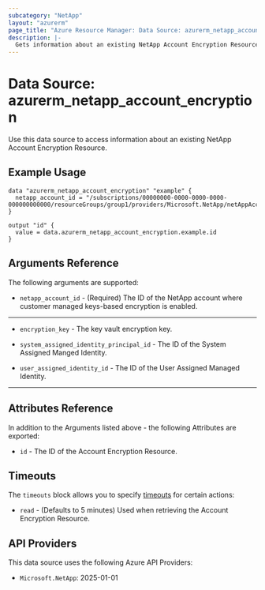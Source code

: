 ```yaml
---
subcategory: "NetApp"
layout: "azurerm"
page_title: "Azure Resource Manager: Data Source: azurerm_netapp_account_encryption"
description: |-
  Gets information about an existing NetApp Account Encryption Resource.
---
```


# Data Source: azurerm_netapp_account_encryption

Use this data source to access information about an existing NetApp Account Encryption Resource.

## Example Usage

```hcl
data "azurerm_netapp_account_encryption" "example" {
  netapp_account_id = "/subscriptions/00000000-0000-0000-0000-000000000000/resourceGroups/group1/providers/Microsoft.NetApp/netAppAccounts/account1"
}

output "id" {
  value = data.azurerm_netapp_account_encryption.example.id
}
```

## Arguments Reference

The following arguments are supported:

* `netapp_account_id` - (Required) The ID of the NetApp account where customer managed keys-based encryption is enabled.

---

* `encryption_key` - The key vault encryption key.

* `system_assigned_identity_principal_id` - The ID of the System Assigned Manged Identity.

* `user_assigned_identity_id` - The ID of the User Assigned Managed Identity.

---

## Attributes Reference

In addition to the Arguments listed above - the following Attributes are exported: 

* `id` - The ID of the Account Encryption Resource.

## Timeouts

The `timeouts` block allows you to specify [timeouts](https://www.terraform.io/language/resources/syntax#operation-timeouts) for certain actions:

* `read` - (Defaults to 5 minutes) Used when retrieving the Account Encryption Resource.

## API Providers
<!-- This section is generated, changes will be overwritten -->
This data source uses the following Azure API Providers:

* `Microsoft.NetApp`: 2025-01-01

